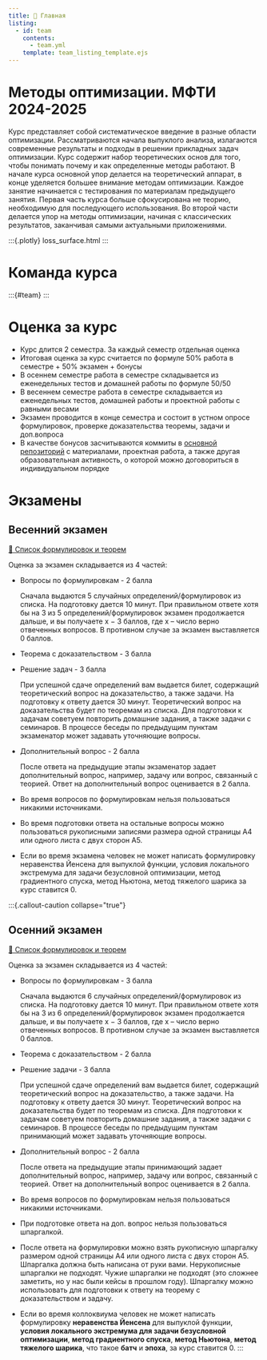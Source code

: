 ```yaml
---
title: 🏡 Главная
listing:
  - id: team
    contents: 
      - team.yml
    template: team_listing_template.ejs
---
```


# Методы оптимизации. МФТИ 2024-2025

Курс представляет собой систематическое введение в разные области оптимизации. Рассматриваются начала выпуклого анализа, излагаются современные результаты и подходы в решении прикладных задач оптимизации. Курс содержит набор теоретических основ для того, чтобы понимать почему и как определенные методы работают. В начале курса основной упор делается на теоретический аппарат, в конце уделяется большее внимание методам оптимизации. Каждое занятие начинается с тестирования по материалам предыдущего занятия. Первая часть курса больше сфокусирована не теорию, необходимую для последующего использования. Во второй части делается упор на методы оптимизации, начиная c классических результатов, заканчивая самыми актуальными приложениями.

:::{.plotly} 
loss_surface.html
:::

# Команда курса
:::{#team}
:::

# Оценка за курс

* Курс длится 2 семестра. За каждый семестр отдельная оценка
* Итоговая оценка за курс считается по формуле 50% работа в семестре + 50% экзамен + бонусы
* В осеннем семестре работа в семестре складывается из еженедельных тестов и домашней работы по формуле 50/50
* В весеннем семестре работа в семестре складывается из еженедельных тестов, домашней работы и проектной работы с равными весами
* Экзамен проводится в конце семестра и состоит в устном опросе формулировок, проверке доказательства теоремы, задачи и доп.вопроса
* В качестве бонусов засчитываются коммиты в [основной репозиторий](https://github.com/MerkulovDaniil/optim) с материалами, проектная работа, а также другая образовательная активность, о которой можно договориться в индивидуальном порядке

# Экзамены

## Весенний экзамен

[📜 Список формулировок и теорем](exam/spring_exam.pdf)

Оценка за экзамен складывается из 4 частей: 
    
* Вопросы по формулировкам - 2 балла

    Сначала выдаются 5 случайных определений/формулировок из списка. На подготовку дается 10 минут. При правильном ответе хотя бы на 3 из 5 определений/формулировок экзамен продолжается дальше, и вы получаете x − 3 баллов, где x – число верно отвеченных вопросов. В противном случае за экзамен выставляется 0 баллов.
* Теорема с доказательством - 3 балла 
* Решение задач - 3 балла

    При успешной сдаче определений вам выдается билет, содержащий теоретический вопрос на доказательство, а также задачи. На подготовку к ответу дается 30 минут. Теоретический вопрос на доказательства будет по теоремам из списка. Для подготовки к задачам советуем повторить домашние задания, а также задачи с семинаров. В процессе беседы по предыдущим пунктам экзаменатор может задавать уточняющие вопросы.
* Дополнительный вопрос - 2 балла

    После ответа на предыдущие этапы экзаменатор задает дополнительный вопрос, например, задачу или вопрос, связанный с теорией. Ответ на дополнительный вопрос оценивается в 2 балла.

* Во время вопросов по формулировкам нельзя пользоваться никакими источниками.
* Во время подготовки ответа на остальные вопросы можно пользоваться рукописными записями размера одной страницы А4 или одного листа с двух сторон А5.
* Если во время экзамена человек не может написать формулировку неравенства Йенсена для выпуклой функции, условия локального экстремума для задачи безусловной оптимизации, метод градиентного спуска, метод Ньютона, метод тяжелого шарика за курс ставится 0.


:::{.callout-caution collapse="true"}


## Осенний экзамен

[📜 Список формулировок и теорем](exam/autumn_exam.pdf)

Оценка за экзамен складывается из 4 частей: 
    
* Вопросы по формулировкам - 3 балла

    Сначала выдаются 6 случайных определений/формулировок из списка. На подготовку дается 10 минут. При правильном ответе хотя бы на 3 из 6 определений/формулировок экзамен продолжается дальше, и вы получаете x − 3 баллов, где x – число верно отвеченных вопросов. В противном случае за экзамен выставляется 0 баллов.
* Теорема с доказательством - 2 балла 
* Решение задачи - 3 балла

    При успешной сдаче определений вам выдается билет, содержащий теоретический вопрос на доказательство, а также задачи. На подготовку к ответу дается 30 минут. Теоретический вопрос на доказательства будет по теоремам из списка. Для подготовки к задачам советуем повторить домашние задания, а также задачи с семинаров. В процессе беседы по предыдущим пунктам принимающий может задавать уточняющие вопросы.

* Дополнительный вопрос - 2 балла

    После ответа на предыдущие этапы принимающий задает дополнительный вопрос, например, задачу или вопрос, связанный с теорией. Ответ на дополнительный вопрос оценивается в 2 балла.

* Во время вопросов по формулировкам нельзя пользоваться никакими источниками.
* При подготовке ответа на доп. вопрос нельзя пользоваться шпаргалкой.
* После ответа на формулировки можно взять рукописную шпаргалку размером одной страницы А4 или одного листа с двух сторон А5. Шпаргалка должна быть написана от руки вами. Нерукописные шпаргалки не подходят. Чужие шпаргалки не подходят (это сложнее заметить, но у нас были кейсы в прошлом году). Шпаргалку можно использовать для подготовки к ответу на теорему с доказательством и задачу. 
* Если во время коллоквиума человек не может написать формулировку **неравенства Йенсена** для выпуклой функции, **условия локального экстремума для задачи безусловной оптимизации**, **метод градиентного спуска**, **метод Ньютона**, **метод тяжелого шарика**, что такое **батч** и **эпоха**, за курс ставится 0.
:::
